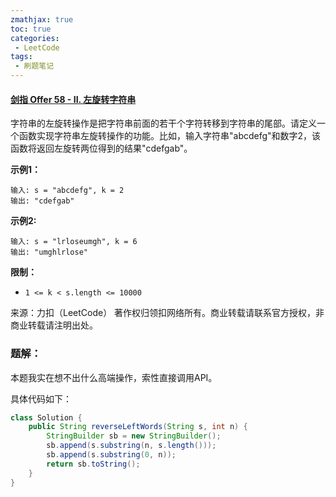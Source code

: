 ```yaml
---
zmathjax: true
toc: true
categories:
 - LeetCode
tags:
 - 刷题笔记
---
```


#### [剑指 Offer 58 - II. 左旋转字符串](https://leetcode-cn.com/problems/zuo-xuan-zhuan-zi-fu-chuan-lcof/)

字符串的左旋转操作是把字符串前面的若干个字符转移到字符串的尾部。请定义一个函数实现字符串左旋转操作的功能。比如，输入字符串"abcdefg"和数字2，该函数将返回左旋转两位得到的结果"cdefgab"。

<!--more-->

**示例1：**

```
输入: s = "abcdefg", k = 2
输出: "cdefgab"
```

**示例2:**

```
输入: s = "lrloseumgh", k = 6
输出: "umghlrlose"
```

**限制：**

-   `1 <= k < s.length <= 10000`

来源：力扣（LeetCode）
著作权归领扣网络所有。商业转载请联系官方授权，非商业转载请注明出处。

### 题解：

本题我实在想不出什么高端操作，索性直接调用API。

具体代码如下：

```java
class Solution {
    public String reverseLeftWords(String s, int n) {
        StringBuilder sb = new StringBuilder();
        sb.append(s.substring(n, s.length()));
        sb.append(s.substring(0, n));
        return sb.toString();
    }
}
```

